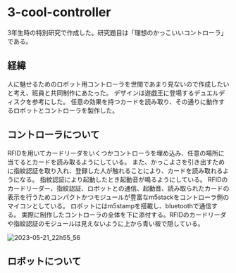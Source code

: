 # 3-cool-controller
3年生時の特別研究で作成した。研究題目は「理想のかっこいいコントローラ」である。

## 経緯
人に魅せるためのロボット用コントローラを世間であまり見ないので作成したいと考え、班員と共同制作にあたった。
デザインは遊戯王に登場するデュエルディスクを参考にした。
任意の効果を持つカードを読み取り、その通りに動作するロボットとコントローラを製作した。

## コントローラについて
RFIDを用いてカードリーダをいくつかコントローラを埋め込み、任意の場所に当てるとカードを読み取るようにしている。
また、かっこよさを引き出すために指紋認証を取り入れ、登録した人が触れることにより、カードを読み取れるようになる。
指紋認証により起動したとき起動音が鳴るようにしている。
RFIDのカードリーダー、指紋認証、ロボットとの通信、起動音、読み取られたカードの表示を行うためコンパクトかつモジュールが豊富なm5stackをコントローラ側のマイコンとしている。
ロボットにはm5stampを搭載し、bluetoothで通信する。
実際に制作したコントローラの全体を下に添付する。RFIDのカードリーダや指紋認証のモジュールは見えないように上から青い板で隠している。


![2023-05-21_22h55_56](https://github.com/hossyan/3-cool-controller/assets/118952234/66f4e845-4560-4015-bf2c-a8c4b0e8073e)

## ロボットについて
